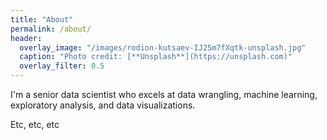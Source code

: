 ```yaml
---
title: "About"
permalink: /about/
header:
  overlay_image: "/images/rodion-kutsaev-IJ25m7fXqtk-unsplash.jpg"
  caption: "Photo credit: [**Unsplash**](https://unsplash.com)"
  overlay_filter: 0.5
---
```


I'm a senior data scientist who excels at data wrangling, machine learning, exploratory analysis, and data visualizations.

Etc, etc, etc
